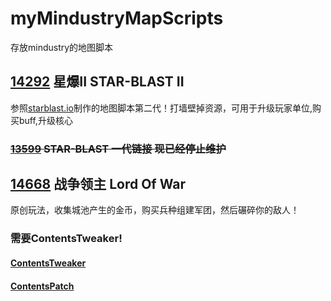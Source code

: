# myMindustryMapScripts
存放mindustry的地图脚本

## [14292](https://github.com/xkldklp/myMindustryMapScripts/blob/main/14292.kts) 星爆II STAR-BLAST II

参照[starblast.io](https://starblast.io)制作的地图脚本第二代！打墙壁掉资源，可用于升级玩家单位,购买buff,升级核心

### ~~[13599](https://github.com/way-zer/ScriptAgent4MindustryExt/blob/mapScript/scripts/mapScript/13599.kts) STAR-BLAST 一代链接 现已经停止维护~~

## [14668](https://github.com/xkldklp/myMindustryMapScripts/blob/main/14668LordOfWar/14668.kts) 战争领主 Lord Of War

原创玩法，收集城池产生的金币，购买兵种组建军团，然后碾碎你的敌人！

### 需要ContentsTweaker!
#### [ContentsTweaker](https://github.com/way-zer/ContentsTweaker/releases)
#### [ContentsPatch](https://github.com/xkldklp/myMindustryMapScripts/blob/main/14668LordOfWar/14668.json)
